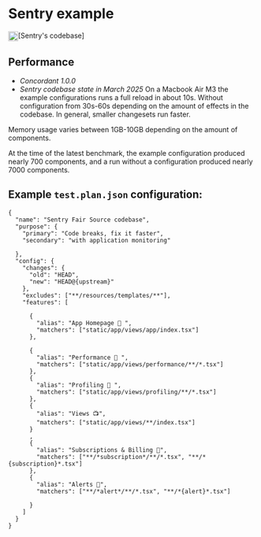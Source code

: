 # Sentry example

<img src="https://github.githubassets.com/assets/GitHub-Mark-ea2971cee799.png" valign="middle" width="20" height="20">[Sentry's codebase]

## Performance

- _Concordant 1.0.0_
- _Sentry codebase state in March 2025_
On a Macbook Air M3 the example configurations runs a full reload in about 10s. Without configuration from 30s-60s depending on the amount of effects in the codebase. In general, smaller changesets run faster.

Memory usage varies between 1GB-10GB depending on the amount of components. 

At the time of the latest benchmark, the example configuration produced nearly 700 components, and a run without a configuration produced nearly 7000 components.

## Example `test.plan.json` configuration:

```
{
  "name": "Sentry Fair Source codebase",
  "purpose": {
    "primary": "Code breaks, fix it faster",
    "secondary": "with application monitoring"

  },
  "config": {
    "changes": {
      "old": "HEAD",
      "new": "HEAD@{upstream}"
    },
    "excludes": ["**/resources/templates/**"],
    "features": [

      {
        "alias": "App Homepage 👋 ",
        "matchers": ["static/app/views/app/index.tsx"]
      },

      {
        "alias": "Performance 🚀 ",
        "matchers": ["static/app/views/performance/**/*.tsx"]
      },
      {
        "alias": "Profiling 🔬 ",
        "matchers": ["static/app/views/profiling/**/*.tsx"]
      },
      {
        "alias": "Views 📺",
        "matchers": ["static/app/views/**/index.tsx"]
      }
      ,
      {
        "alias": "Subscriptions & Billing 🏦",
        "matchers": ["**/*subscription*/**/*.tsx", "**/*{subscription}*.tsx"]
      },
      {
        "alias": "Alerts 🚨",
        "matchers": ["**/*alert*/**/*.tsx", "**/*{alert}*.tsx"]

      }
    ]
  }
}
```
